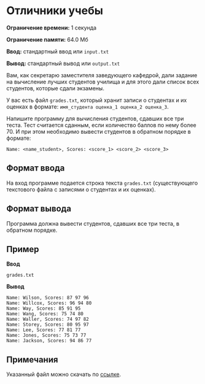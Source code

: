 # Отличники учебы

**Ограничение времени:** 1 секунда

**Ограничение памяти:** 64.0 Мб

**Ввод:** стандартный ввод или `input.txt`

**Вывод:** стандартный вывод или `output.txt`

Вам, как секретарю заместителя заведующего кафедрой, дали задание на вычисление лучших студентов училища и для этого дали список всех студентов, которые сдали экзамены.

У вас есть файл `grades.txt`, который хранит записи о студентах и их оценках в формате: `имя_студента оценка_1 оценка_2 оценка_3`.

Напишите программу для вычисления студентов, сдавших все три теста. Тест считается сданным, если количество баллов по нему более 70. И при этом необходимо вывести студентов в обратном порядке в формате:

```
Name: <name_student>, Scores: <score_1> <score_2> <score_3>
```

## Формат ввода

На вход программе подается строка текста `grades.txt` (существующего текстового файла с записями о студентах и их оценках).

## Формат вывода

Программа должна вывести студентов, сдавших все три теста, в обратном порядке.

## Пример

**Ввод**
```
grades.txt
```

**Вывод**
```
Name: Wilson, Scores: 87 97 96
Name: Willcox, Scores: 96 94 80
Name: Way, Scores: 85 91 95
Name: Wang, Scores: 75 74 80
Name: Waller, Scores: 74 97 82
Name: Storey, Scores: 80 95 97
Name: Lee, Scores: 77 81 77
Name: Jones, Scores: 75 73 77
Name: Jackson, Scores: 94 86 77
```

## Примечания

Указанный файл можно скачать по [ссылке](ссылка).